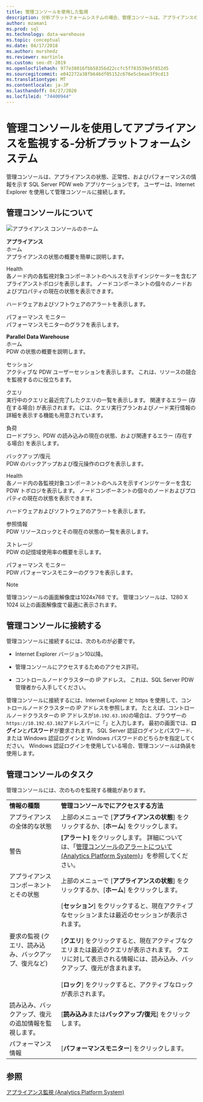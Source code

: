 ```yaml
---
title: 管理コンソールを使用した監視
description: 分析プラットフォームシステムの場合、管理コンソールは、アプライアンスの状態、正常性、およびパフォーマンスの情報を示す web アプリケーションです。 ユーザーは、インターネットブラウザーを使用して管理コンソールに接続します。
author: mzaman1
ms.prod: sql
ms.technology: data-warehouse
ms.topic: conceptual
ms.date: 04/17/2018
ms.author: murshedz
ms.reviewer: martinle
ms.custom: seo-dt-2019
ms.openlocfilehash: 977e38016fbb58356d22ccfc5f783539e5f852d5
ms.sourcegitcommit: e042272a38fb646df05152c676e5cbeae3f9cd13
ms.translationtype: MT
ms.contentlocale: ja-JP
ms.lasthandoff: 04/27/2020
ms.locfileid: "74400944"
---
```

# <a name="monitor-the-appliance-with-the-admin-console---analytics-platform-system"></a>管理コンソールを使用してアプライアンスを監視する-分析プラットフォームシステム
管理コンソールは、アプライアンスの状態、正常性、およびパフォーマンスの情報を示す SQL Server PDW web アプリケーションです。 ユーザーは、Internet Explorer を使用して管理コンソールに接続します。  
  
## <a name="about-the-admin-console"></a><a name="About"></a>管理コンソールについて  
![アプライアンス コンソールのホーム](./media/monitor-the-appliance-by-using-the-admin-console/SQL_Server_PDW_AdminConsol_ApplHome.png "SQL_Server_PDW_AdminConsol_ApplHome")  
  
**アプライアンス**  
ホーム  
アプライアンスの状態の概要を簡単に説明します。  
  
Health  
各ノード内の各監視対象コンポーネントのヘルスを示すインジケーターを含むアプライアンストポロジを表示します。 ノードコンポーネントの個々のノードおよびプロパティの現在の状態を表示できます。  
  
ハードウェアおよびソフトウェアのアラートを表示します。  
  
パフォーマンス モニター  
パフォーマンスモニターのグラフを表示します。  
  
**Parallel Data Warehouse**  
ホーム  
PDW の状態の概要を説明します。  
  
セッション  
アクティブな PDW ユーザーセッションを表示します。 これは、リソースの競合を監視するのに役立ちます。  
  
クエリ  
実行中のクエリと最近完了したクエリの一覧を表示します。 関連するエラー (存在する場合) が表示されます。 には、クエリ実行プランおよびノード実行情報の詳細を表示する機能も用意されています。  
  
負荷  
ロードプラン、PDW の読み込みの現在の状態、および関連するエラー (存在する場合) を表示します。  
  
バックアップ/復元  
PDW のバックアップおよび復元操作のログを表示します。  
  
Health  
各ノード内の各監視対象コンポーネントのヘルスを示すインジケーターを含む PDW トポロジを表示します。 ノードコンポーネントの個々のノードおよびプロパティの現在の状態を表示できます。  
  
ハードウェアおよびソフトウェアのアラートを表示します。  
  
参照情報  
PDW リソースロックとその現在の状態の一覧を表示します。  
  
ストレージ  
PDW の記憶域使用率の概要を示します。  
  
パフォーマンス モニター  
PDW パフォーマンスモニターのグラフを表示します。  
 
> [!NOTE]  
> 管理コンソールの画面解像度は1024x768 です。 管理コンソールは、1280 X 1024 以上の画面解像度で最適に表示されます。  
  
## <a name="connect-to-the-admin-console"></a><a name="Connect"></a>管理コンソールに接続する  
管理コンソールに接続するには、次のものが必要です。  
  
-   Internet Explorer バージョン10以降。  
  
-   管理コンソールにアクセスするためのアクセス許可。 <!-- MISSING LINKS See [Grant Permissions to Use the Admin Console &#40;SQL Server PDW&#41;](../sqlpdw/grant-permissions-to-use-the-admin-console-sql-server-pdw.md).  -->  
  
-   コントロールノードクラスターの IP アドレス。  これは、SQL Server PDW 管理者から入手してください。  
  
管理コンソールに接続するには、Internet Explorer と https を使用して、コントロールノードクラスターの IP アドレスを参照します。 たとえば、コントロールノードクラスターの IP アドレスが`10.192.63.102`の場合は、ブラウザーの`https://10.192.63.102`アドレスバーに「」と入力します。 最初の画面では、**ログイン**と**パスワード**が要求されます。 SQL Server 認証ログインとパスワード、または Windows 認証ログインと Windows パスワードのどちらかを指定してください。 Windows 認証ログインを使用している場合、管理コンソールは偽装を使用します。  
  
## <a name="admin-console-tasks"></a><a name="RelatedTasks"></a>管理コンソールのタスク  
管理コンソールには、次のものを監視する機能があります。  
  
|||  
|-|-|  
|**情報の種類**|**管理コンソールでにアクセスする方法**|  
|アプライアンスの全体的な状態|上部のメニューで [**アプライアンスの状態**] をクリックするか、[**ホーム**] をクリックします。|  
|警告|**[アラート]** をクリックします。 詳細については、「[管理コンソールのアラートについて &#40;Analytics Platform System&#41;](understanding-admin-console-alerts.md)」を参照してください。|  
|アプライアンスコンポーネントとその状態|上部のメニューで [**アプライアンスの状態**] をクリックするか、[**ホーム**] をクリックします。|  
|要求の監視 (クエリ、読み込み、バックアップ、復元など)|[**セッション**] をクリックすると、現在アクティブなセッションまたは最近のセッションが表示されます。<br /><br />[**クエリ**] をクリックすると、現在アクティブなクエリまたは最近のクエリが表示されます。 クエリに対して表示される情報には、読み込み、バックアップ、復元が含まれます。<br /><br />[**ロック**] をクリックすると、アクティブなロックが表示されます。|  
|読み込み、バックアップ、復元の追加情報を監視します。|[**読み込み**または**バックアップ/復元**] をクリックします。|  
|パフォーマンス情報|[**パフォーマンスモニター**] をクリックします。|  
  
## <a name="see-also"></a>参照  
[アプライアンス監視 &#40;Analytics Platform System&#41;](appliance-monitoring.md)  
  
